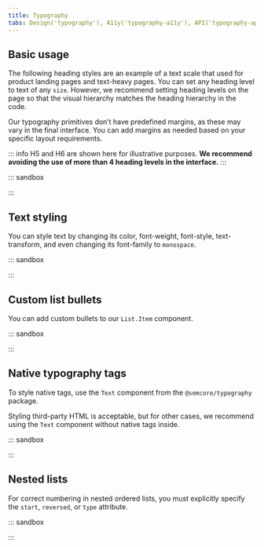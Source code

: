 ```yaml
---
title: Typography
tabs: Design('typography'), A11y('typography-a11y'), API('typography-api'), Example('typography-code'), Changelog('typography-changelog')
---
```


## Basic usage

The following heading styles are an example of a text scale that used for product landing pages and text-heavy pages. You can set any heading level to text of any `size`. However, we recommend setting heading levels on the page so that the visual hierarchy matches the heading hierarchy in the code.

Our typography primitives don’t have predefined margins, as these may vary in the final interface. You can add margins as needed based on your specific layout requirements.

::: info
H5 and H6 are shown here for illustrative purposes. **We recommend avoiding the use of more than 4 heading levels in the interface.**
:::

::: sandbox

<script lang="tsx">
  export Demo from 'stories/components/typography/docs/examples/basic-usage.tsx';
</script>

:::

## Text styling

You can style text by changing its color, font-weight, font-style, text-transform, and even changing its font-family to `monospace`.

::: sandbox

<script lang="tsx">
  export Demo from 'stories/components/typography/docs/examples/text-styles.tsx';
</script>

:::

## Custom list bullets

You can add custom bullets to our `List.Item` component.

::: sandbox

<script lang="tsx">
  export Demo from 'stories/components/typography/docs/examples/list-with-custom-bullets.tsx';
</script>

:::

<!-- ## Custom list content render

::: sandbox

<script lang="tsx">
  export Demo from './examples/list-with-custom-content.tsx';
</script>

::: -->

## Native typography tags

To style native tags, use the `Text` component from the `@semcore/typography` package.

Styling third-party HTML is acceptable, but for other cases, we recommend using the `Text` component without native tags inside.

::: sandbox

<script lang="tsx">
  export Demo from 'stories/components/typography/docs/examples/native-typography-tags.tsx';
</script>

:::

## Nested lists

For correct numbering in nested ordered lists, you must explicitly specify the `start`, `reversed`, or `type` attribute.

::: sandbox

<script lang="tsx">
  export Demo from 'stories/components/typography/docs/examples/formattext-nested-lists.tsx';
</script>

:::
